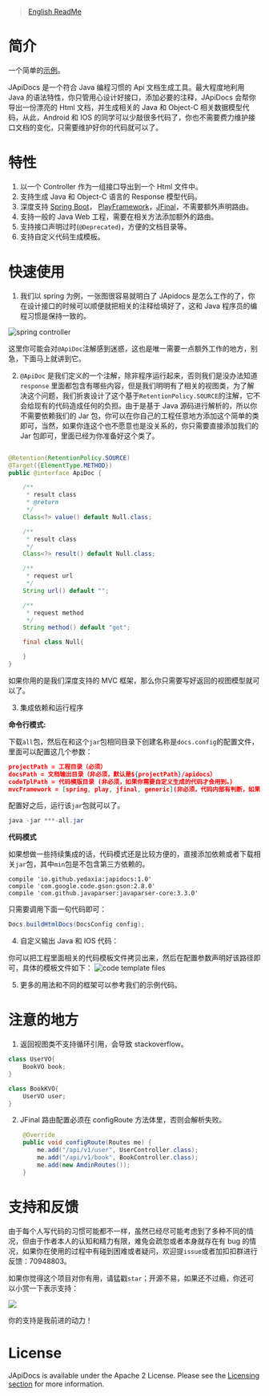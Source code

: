 
> [English ReadMe](README-EN.md)

# 简介

一个简单的[示例](https://yedaxia.github.io/play-apidocs/)。 

JApiDocs 是一个符合 Java 编程习惯的 Api 文档生成工具。最大程度地利用 Java 的语法特性，你只管用心设计好接口，添加必要的注释，JApiDocs 会帮你导出一份漂亮的 Html 文档，并生成相关的 Java 和 Object-C 相关数据模型代码，从此，Android 和 IOS 的同学可以少敲很多代码了，你也不需要费力维护接口文档的变化，只需要维护好你的代码就可以了。

# 特性

1. 以一个 Controller 作为一组接口导出到一个 Html 文件中。
2. 支持生成 Java 和 Object-C 语言的 Response 模型代码。
3. 深度支持 [Spring Boot](http://projects.spring.io/spring-boot/)， [PlayFramework](https://www.playframework.com/)，[JFinal](http://www.jfinal.com/)，不需要额外声明路由。
4. 支持一般的 Java Web 工程，需要在相关方法添加额外的路由。
5. 支持接口声明过时(`@Deprecated`)，方便的文档目录等。
6. 支持自定义代码生成模板。

# 快速使用

1. 我们以 spring 为例，一张图很容易就明白了 JApidocs 是怎么工作的了，你在设计接口的时候可以顺便就把相关的注释给填好了，这和 Java 程序员的编程习惯是保持一致的。

![spring controller](http://ohb4y25jk.bkt.clouddn.com/spring-controllers.png)

这里你可能会对`@ApiDoc`注解感到迷惑，这也是唯一需要一点额外工作的地方，别急，下面马上就讲到它。

2. `@ApiDoc` 是我们定义的一个注解，除非程序运行起来，否则我们是没办法知道 `response` 里面都包含有哪些内容，但是我们明明有了相关的视图类，为了解决这个问题，我们折衷设计了这个基于`RetentionPolicy.SOURCE`的注解，它不会给现有的代码造成任何的负担。由于是基于 Java 源码进行解析的，所以你不需要依赖我们的 Jar 包，你可以在你自己的工程任意地方添加这个简单的类即可，当然，如果你连这个也不愿意也是没关系的，你只需要直接添加我们的 Jar 包即可，里面已经为你准备好这个类了。

``` java

@Retention(RetentionPolicy.SOURCE)
@Target({ElementType.METHOD})
public @interface ApiDoc {

    /**
     * result class
     * @return
     */
	Class<?> value() default Null.class;

    /**
     * result class
     */
	Class<?> result() default Null.class;

    /**
     * request url
     */
	String url() default "";

    /**
     * request method
     */
	String method() default "get";

    final class Null{

    }
}

```

如果你用的是我们深度支持的 MVC 框架，那么你只需要写好返回的视图模型就可以了。

3. 集成依赖和运行程序

**命令行模式:**

下载`all`包，然后在和这个`jar`包相同目录下创建名称是`docs.config`的配置文件，里面可以配置这几个参数：

```json
projectPath = 工程目录（必须）
docsPath = 文档输出目录（非必须，默认是${projectPath}/apidocs）
codeTplPath = 代码模版目录 (非必须，如果你需要自定义生成的代码才会用到。)
mvcFramework = [spring, play, jfinal, generic](非必须，代码内部有判断，如果出现误判的情况，可以通过这个强制指定)

```
配置好之后，运行该`jar`包就可以了。

```java
java -jar ***-all.jar
```

**代码模式**

如果想做一些持续集成的话，代码模式还是比较方便的，直接添加依赖或者下载相关`jar`包，其中`min`包是不包含第三方依赖的。

```
compile 'io.github.yedaxia:japidocs:1.0'
compile 'com.google.code.gson:gson:2.8.0'
compile 'com.github.javaparser:javaparser-core:3.3.0'
```

只需要调用下面一句代码即可：

```java
Docs.buildHtmlDocs(DocsConfig config);
```

4. 自定义输出 Java 和 IOS 代码：

你可以把工程里面相关的代码模板文件拷贝出来，然后在配置参数声明好该路径即可，具体的模板文件如下：
![code template files](http://ohb4y25jk.bkt.clouddn.com/darcy_blog_apidocs-code-tpls.png)

5. 更多的用法和不同的框架可以参考我们的示例代码。

# 注意的地方

1. 返回视图类不支持循环引用，会导致 stackoverflow。

```java
class UserVO{
    BookVO book;
}

class BookKVO{
    UserVO user;
}
```

2. JFinal 路由配置必须在 configRoute 方法体里，否则会解析失败。

```java
    @Override
    public void configRoute(Routes me) {
        me.add("/api/v1/user", UserController.class);
        me.add("/api/v1/book", BookController.class);
        me.add(new AmdinRoutes());
    }
```

# 支持和反馈

由于每个人写代码的习惯可能都不一样，虽然已经尽可能考虑到了多种不同的情况，但由于作者本人的认知和精力有限，难免会疏忽或者本身就存在有 bug 的情况，如果你在使用的过程中有碰到困难或者疑问，欢迎提`issue`或者加扣扣群进行反馈：70948803。

如果你觉得这个项目对你有用，请猛戳`star`；开源不易，如果还不过瘾，你还可以小赏一下表示支持：

![](http://ohb4y25jk.bkt.clouddn.com/darcy_blog_zhifubao_qr.jpg)

你的支持是我前进的动力！

# License

JApiDocs is available under the Apache 2 License. Please see the [Licensing section](http://docs.hazelcast.org/docs/latest-dev/manual/html-single/index.html#licensing) for more information.


